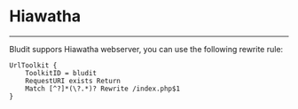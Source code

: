 # Hiawatha
<!-- Position: 2 -->
<!-- Date: 2017-08-22 22:00:00 -->
---
Bludit suppors Hiawatha webserver, you can use the following rewrite rule:

```
UrlToolkit {
    ToolkitID = bludit
    RequestURI exists Return
    Match [^?]*(\?.*)? Rewrite /index.php$1
}
```
